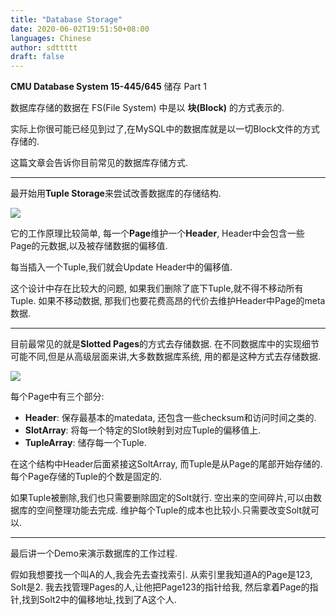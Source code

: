 ```yaml
---
title: "Database Storage"
date: 2020-06-02T19:51:50+08:00
languages: Chinese
author: sdttttt
draft: false
---
```


**CMU Database System 15-445/645** 储存 Part 1

数据库存储的数据在 FS(File System) 中是以 **块(Block)** 的方式表示的.

实际上你很可能已经见到过了,在MySQL中的数据库就是以一切Block文件的方式存储的.

这篇文章会告诉你目前常见的数据库存储方式.

---

最开始用**Tuple Storage**来尝试改善数据库的存储结构.

![](https://imgkr.cn-bj.ufileos.com/0029ea52-6d5b-4989-a8e0-a7dec2e0d49c.png)

它的工作原理比较简单, 每一个**Page**维护一个**Header**,
Header中会包含一些Page的元数据,以及被存储数据的偏移值.

每当插入一个Tuple,我们就会Update Header中的偏移值.

这个设计中存在比较大的问题, 如果我们删除了底下Tuple,就不得不移动所有Tuple.
如果不移动数据, 那我们也要花费高昂的代价去维护Header中Page的meta数据.

---

目前最常见的就是**Slotted Pages**的方式去存储数据.
在不同数据库中的实现细节可能不同,但是从高级层面来讲,大多数数据库系统,
用的都是这种方式去存储数据.

![](https://imgkr.cn-bj.ufileos.com/a47909a8-e0e6-48ea-a0b7-e3e327d7fdf2.png)

每个Page中有三个部分:

- **Header**: 保存最基本的matedata, 还包含一些checksum和访问时间之类的.
- **SlotArray**: 将每一个特定的Slot映射到对应Tuple的偏移值上.
- **TupleArray**: 储存每一个Tuple.

在这个结构中Header后面紧接这SoltArray, 而Tuple是从Page的尾部开始存储的.
每个Page存储的Tuple的个数是固定的.

如果Tuple被删除,我们也只需要删除固定的Solt就行. 
空出来的空间碎片,可以由数据库的空间整理功能去完成.
维护每个Tuple的成本也比较小.只需要改变Solt就可以.

---

最后讲一个Demo来演示数据库的工作过程.

假如我想要找一个叫A的人,我会先去查找索引.
从索引里我知道A的Page是123, Solt是2.
我去找管理Pages的人,让他把Page123的指针给我,
然后拿着Page的指针,找到Solt2中的偏移地址,找到了A这个人.